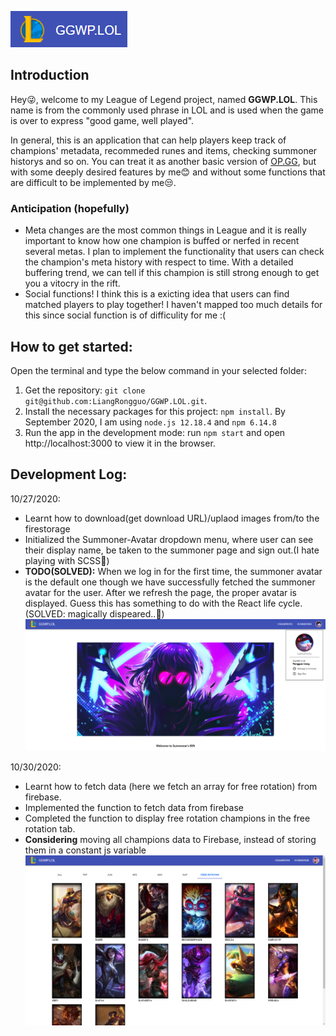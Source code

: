 ![title_logo](https://github.com/LiangRongguo/GGWP.LOL/blob/master/readme_resource/title.png)

## Introduction
Hey😜, welcome to my League of Legend project, named **GGWP.LOL**. This name is from the commonly used phrase in LOL and is used when the game is over to express "good game, well played".

In general, this is an application that can help players keep track of champions' metadata, recommeded runes and items, checking summoner historys and so on. You can treat it as another basic version of [OP.GG](https://na.op.gg/), but with some deeply desired features by me😊 and without some functions that are difficult to be implemented by me😒.

### Anticipation (hopefully)
- Meta changes are the most common things in League and it is really important to know how one champion is buffed or nerfed in recent several metas. I plan to implement the functionality that users can check the champion's meta history with respect to time. With a detailed buffering trend, we can tell if this champion is still strong enough to get you a vitocry in the rift.
- Social functions! I think this is a exicting idea that users can find matched players to play together! I haven't mapped too much details for this since social function is of difficulity for me :(

## How to get started:
Open the terminal and type the below command in your selected folder:
1. Get the repository:
`git clone git@github.com:LiangRongguo/GGWP.LOL.git`.
2. Install the necessary packages for this project:
`npm install`.
By September 2020, I am using `node.js 12.18.4` and `npm 6.14.8`
3. Run the app in the development mode: run `npm start` and open http://localhost:3000 to view it in the browser.


## Development Log:
10/27/2020: 
- Learnt how to download(get download URL)/uplaod images from/to the firestorage
- Initialized the Summoner-Avatar dropdown menu, where user can see their display name, be taken to the summoner page and sign out.(I hate playing with SCSS🤣)
- **TODO(SOLVED):** When we log in for the first time, the summoner avatar is the default one though we have successfully fetched the summoner avatar for the user. After we refresh the page, the proper avatar is displayed. Guess this has something to do with the React life cycle. (SOLVED: magically dispeared..🤣)
 ![image1](https://github.com/LiangRongguo/GGWP.LOL/blob/master/readme_resource/20201027_update.png) 
 
 10/30/2020: 
 - Learnt how to fetch data (here we fetch an array for free rotation) from firebase.
 - Implemented the function to fetch data from firebase
 - Completed the function to display free rotation champions in the free rotation tab.
 - **Considering** moving all champions data to Firebase, instead of storing them in a constant js variable
  ![image1](https://github.com/LiangRongguo/GGWP.LOL/blob/master/readme_resource/20201030_update.png) 

